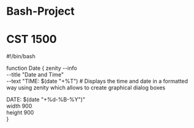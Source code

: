 # Bash-Project
# CST 1500

#!/bin/bash

function Date
{
zenity --info \
--title "Date and Time" \
--text "TIME: $(date "+%T")    # Displays the time and date in a formatted way using zenity which allows to create graphical dialog boxes

DATE: $(date "+%d-%B-%Y")" \
width 900 \
height 900 \
}


